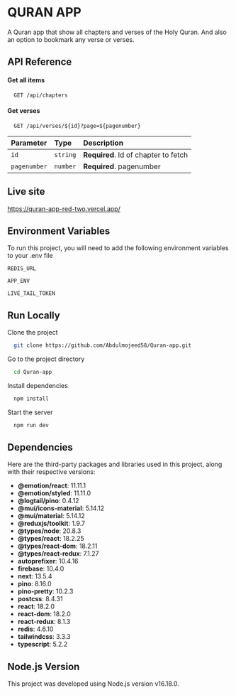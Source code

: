 
# QURAN APP

A Quran app that show all chapters and verses of the Holy Quran. And also an option to bookmark any verse or verses.


## API Reference

#### Get all items

```http
  GET /api/chapters
```

#### Get verses

```http
  GET /api/verses/${id}?page=${pagenumber}
```

| Parameter | Type     | Description                       |
| :-------- | :------- | :-------------------------------- |
| `id`      | `string` | **Required**. Id of chapter to fetch |
| `pagenumber`      | `number` | **Required**. pagenumber |




## Live site

https://quran-app-red-two.vercel.app/


## Environment Variables

To run this project, you will need to add the following environment variables to your .env file

`REDIS_URL`

`APP_ENV`

`LIVE_TAIL_TOKEN`


## Run Locally

Clone the project

```bash
  git clone https://github.com/Abdulmojeed58/Quran-app.git
```

Go to the project directory

```bash
  cd Quran-app
```

Install dependencies

```bash
  npm install
```

Start the server

```bash
  npm run dev
```

## Dependencies

Here are the third-party packages and libraries used in this project, along with their respective versions:

- **@emotion/react**: 11.11.1
- **@emotion/styled**: 11.11.0
- **@logtail/pino**: 0.4.12
- **@mui/icons-material**: 5.14.12
- **@mui/material**: 5.14.12
- **@reduxjs/toolkit**: 1.9.7
- **@types/node**: 20.8.3
- **@types/react**: 18.2.25
- **@types/react-dom**: 18.2.11
- **@types/react-redux**: 7.1.27
- **autoprefixer**: 10.4.16
- **firebase**: 10.4.0
- **next**: 13.5.4
- **pino**: 8.16.0
- **pino-pretty**: 10.2.3
- **postcss**: 8.4.31
- **react**: 18.2.0
- **react-dom**: 18.2.0
- **react-redux**: 8.1.3
- **redis**: 4.6.10
- **tailwindcss**: 3.3.3
- **typescript**: 5.2.2
## Node.js Version

This project was developed using Node.js version v16.18.0.